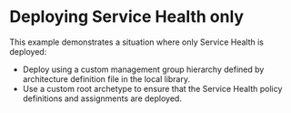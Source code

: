 # Deploying Service Health only

This example demonstrates a situation where only Service Health is deployed:

- Deploy using a custom management group hierarchy defined by architecture definition file in the local library.
- Use a custom root archetype to ensure that the Service Health policy definitions and assignments are deployed.
